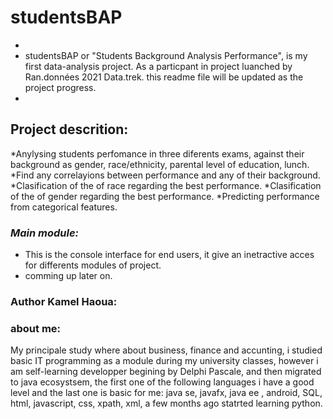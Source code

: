 # studentsBAP
*
* studentsBAP or "Students Background Analysis Performance", is my first data-analysis project. As a particpant in project luanched by Ran.données 2021 Data.trek. this readme file will be updated as the project progress.
*
## Project descrition:
 *Anylysing students perfomance in three diferents exams, against their background as gender, race/ethnicity, parental level of education, lunch.
 *Find any correlayions between performance and any of their background.
 *Clasification of the of race regarding the best performance. 
 *Clasification of the of gender regarding the best performance.
 *Predicting performance from categorical features.
### *Main module:*
* This is the console interface for end users, it give an inetractive acces for differents modules of project.
* comming up later on.
### Author Kamel Haoua:
### about me:
My principale study where about business, finance and accunting, i studied basic  IT programming as a module during my university classes, however i am self-learning developper begining by Delphi Pascale, and then migrated to java ecosystsem, the first one of the following languages i have a good level and the last one is basic for me:
java se, javafx, java ee , android, SQL, html, javascript, css, xpath,  xml,  a few months ago statrted learning python.


